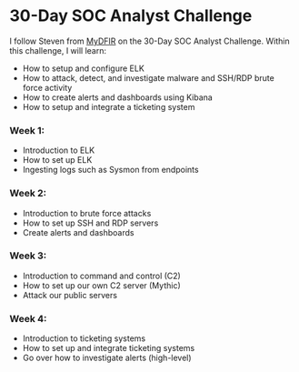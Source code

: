 # 30-Day SOC Analyst Challenge
I follow Steven from [MyDFIR](https://www.youtube.com/@MyDFIR) on the 30-Day SOC Analyst Challenge. Within this challenge, I will learn:

- How to setup and configure ELK
- How to attack, detect, and investigate malware and SSH/RDP brute force activity
- How to create alerts and dashboards using Kibana
- How to setup and integrate a ticketing system

### Week 1:
- Introduction to ELK
- How to set up ELK
- Ingesting logs such as Sysmon from endpoints

### Week 2:
- Introduction to brute force attacks
- How to set up SSH and RDP servers
- Create alerts and dashboards 

### Week 3:
- Introduction to command and control (C2)
- How to set up our own C2 server (Mythic)
- Attack our public servers

### Week 4:
- Introduction to ticketing systems
- How to set up and integrate ticketing systems
- Go over how to investigate alerts (high-level)
